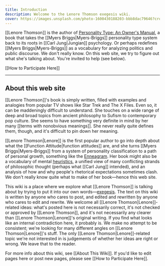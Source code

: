 ```yaml
---
title: Introduction
description: Welcome to the Lenore Thomson exegesis wiki.
cover: https://images.unsplash.com/photo-1600430188203-bbb8dac79646?crop=entropy&cs=srgb&fm=jpg&ixid=M3wxOTcwMjR8MHwxfHNlYXJjaHw5fHx0YXJvdHxlbnwwfHx8fDE3MzgwOTkzODB8MA&ixlib=rb-4.0.3&q=85
---
```


[[Lenore Thomson]] is the author of [Personality Type: An Owner's Manual](https://www.amazon.com/Personality-Type-Practical-Understanding-Yourself-ebook/dp/B00KLFBMKG), a book that takes the [[Myers Briggs|Myers-Briggs]] personality type system back to its roots in [[Carl Jung|Jungian]] psychology. Or perhaps redefines [[Myers Briggs|Myers-Briggs]] as a vocabulary for analyzing politics and public discourse. We don't really know. On this web site, we try to figure out what she's talking about. You're invited to help (see below).

[[How to Participate Here]]

---

## About this web site

[[Lenore Thomson]]'s book is simply written, filled with examples and analogies from popular TV shows like Star Trek and The X Files. Even so, it can be maddeningly difficult to understand. She touches on a wide range of deep and broad topics from ancient philosophy to Sufism to contemporary pop culture. She seems to have something very definite in mind by her many [[terms with nonobvious meanings]]. She never really quite defines them, though, and it's difficult to pin down her meaning.

[[Lenore Thomson|Lenore]] is the first popular author to go into depth about what the [[Function Attitude|function attitudes]] are, and she turns [[Myers Briggs|Myers-Briggs]] from a system of personality classification to a path of personal growth, something like the [Enneagram](https://en.wikipedia.org/wiki/main/Enneagram_of_Personality). Her book might also be a vocabulary of mental [heuristics](https://web.archive.org/web/20071215002147/http://greenlightwiki.com/heuristic), a unified view of many conflicting strands of philosophic thought (perhaps what [[Carl Jung]] intended), and an analysis of how and why people's rhetorical expectations sometimes clash. We don't really know quite what to make of her book—hence this web site.

This wiki is a place where we explore what [[Lenore Thomson]] is talking about by trying to put it into our own words—[exegesis](/wiki/main/fundamentals/exegesis). The text on this wiki is written by anyone who cares to post, and edited and rewritten by anyone who cares to edit and rewrite. We welcome all [[Lenore Thomson|Lenore]]-related ideas: what's posted here is not necessarily correct, it's not checked or approved by [[Lenore Thomson]], and it's not necessarily any clearer than [[Lenore Thomson|Lenore]]'s original writing. If you find what looks like an internal contradiction here, it probably is. We make no attempt to be consistent; we're looking for many different angles on [[Lenore Thomson|Lenore]]'s stuff. The only [[Lenore Thomson|Lenore]]-related topic we're not interested in is judgements of whether her ideas are right or wrong. We leave that to the reader.

For more info about this wiki, see [[About This Wiki]]. If you'd like to edit pages here or post new pages, please see [[How to Participate Here]].
